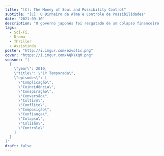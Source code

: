 ```yaml
---
title: "[C]: The Money of Soul and Possibility Control"
subtitle: "[C]: O Dinheiro da Alma e Controle de Possibilidades"
date: "2021-09-10"
description: "O governo japonês foi resgatado de um colapso financeiro. Entretanto, para os cidadãos, a vida não melhorou e o desemprego, crime, suicídio e desespero aumentam cada vez mais. Kimimaro, criado pela avó materna após o desaparecimento de seu pai e a morte de sua mãe, é bolsista cujo único sonho é evitar tudo isso e viver uma vida estável. Um dia, ele encontra um homem que lhe oferece uma grande quantia de dinheiro, se, ele concordar em pagar de volta. A partir de então seu destino é radicalmente alterado como ele é arrastado para um mundo misterioso conhecido como \"Distrito Financeiro\"."
tags:
  - Sci-Fi, 
  - Drama
  - Thriller
  - Assistindo
poster: "http://i.imgur.com/ezvol1c.png"
cover: "https://i.imgur.com/AQkYXqM.png"
seasons: "[
  {
    \"year\": 2010,
    \"title\": \"1ª Temporada\",
    \"episodes\": [
      \"Complicação\",
      \"Coincidência\",
      \"Conspiração\",
      \"Conversão\",
      \"Cultivo\",
      \"Conflito\",
      \"Composição\",
      \"Confiança\",
      \"Colapso\",
      \"Colisão\",
      \"Controle\"
    ]
  }
]"
draft: false
---
```

